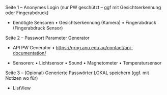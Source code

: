 
Seite 1 – Anonymes Login (nur PW geschützt – ggf mit Gesichtserkennung oder Fingerabdruck)
- benötigte Sensoren
    • Gesichtserkennung (Kamera)
    • Fingerabdruck (Fingerabdruck Sensor)


Seite 2 – Passwort Parameter Generator
- API PW Generator
    • https://qrng.anu.edu.au/contact/api-documentation/

- Sensoren:
    • Lichtsensor
    • Sound
    • Magnetometer
    • Temperatursensor

Seite 3 – (Opional) Generierte Passwörter LOKAL speichern (ggf. mit Notizen wo für)

- ListView
